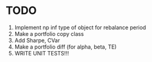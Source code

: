 # TODO
1. Implement np inf type of object for rebalance period
2. Make a portfolio copy class
3. Add Sharpe, CVar
4. Make a portfolio diff (for alpha, beta, TE)
5. WRITE UNIT TESTS!!!
